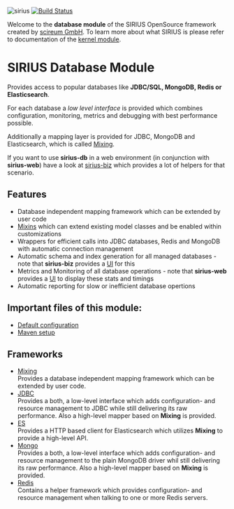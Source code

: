 ![sirius](https://raw.githubusercontent.com/scireum/sirius-kernel/master/docs/sirius.jpg)
[![Build Status](https://drone.scireum.com/api/badges/scireum/sirius-db/status.svg?ref=refs/heads/develop)](https://drone.scireum.com/scireum/sirius-db)

Welcome to the **database module** of the SIRIUS OpenSource framework created by [scireum GmbH](https://www.scireum.de). 
To learn more about what SIRIUS is please refer to documentation of the [kernel module](https://github.com/scireum/sirius-kernel).

# SIRIUS Database Module

Provides access to popular databases like **JDBC/SQL, MongoDB, Redis or Elasticsearch**.

For each database a *low level interface* is provided which combines configuration, monitoring,
metrics and debugging with best performance possible.

Additionally a mapping layer is provided for JDBC, MongoDB and Elasticsearch, which is called 
[Mixing](src/main/java/sirius/db/mixing).

If you want to use **sirius-db** in a web environment (in conjunction with **sirius-web**) have a look
at [sirius-biz](https://github.com/scireum/sirius-biz) which provides a lot of helpers for that scenario.

## Features

* Database independent mapping framework which can be extended by user code
* [Mixins](src/main/java/sirius/db/mixing) which can extend existing model classes and be enabled within customizations
* Wrappers for efficient calls into JDBC databases, Redis and MongoDB with automatic connection management
* Automatic schema and index generation for all managed databases - note that **sirius-biz** provides a
  [UI](https://github.com/scireum/sirius-biz/tree/master/src/main/java/sirius/biz/jdbc) for this
* Metrics and Monitoring of all database operations - note that **sirius-web** provides a 
  [UI](https://github.com/scireum/sirius-web/tree/master/src/main/java/sirius/web/health) to display these stats 
  and timings
* Automatic reporting for slow or inefficient database opertions 

## Important files of this module: 

* [Default configuration](src/main/resources/component-db.conf)
* [Maven setup](pom.xml)

## Frameworks

* [Mixing](src/main/java/sirius/db/mixing)\
Provides a database independent mapping framework which can be extended by user code.
* [JDBC](src/main/java/sirius/db/jdbc)\
Provides a both, a low-level interface which adds configuration- and resource management to JDBC while still
delivering its raw performance. Also a high-level mapper based on **Mixing** is provided.
* [ES](src/main/java/sirius/db/es)\
Provides a HTTP based client for Elasticsearch which utilizes **Mixing** to provide a high-level API.
* [Mongo](src/main/java/sirius/db/mongo)\
Provides a both, a low-level interface which adds configuration- and resource management to the plain MongoDB driver whil still
delivering its raw performance. Also a high-level mapper based on **Mixing** is provided.
* [Redis](src/main/java/sirius/db/redis)\
Contains a helper framework which provides configuration- and resource management when talking to one or more Redis servers.
